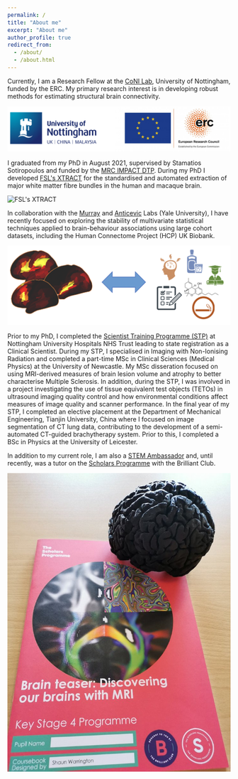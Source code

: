 ```yaml
---
permalink: /
title: "About me"
excerpt: "About me"
author_profile: true
redirect_from:
  - /about/
  - /about.html
---
```


Currently, I am a Research Fellow at the [CoNI Lab](https://spmic-uon.github.io/conilab/), University of Nottingham, funded by the ERC. My primary research interest is in developing robust methods for estimating structural brain connectivity.

![University of Nottingham and ERC logos](/images/logos.png)

I graduated from my PhD in August 2021, supervised by Stamatios Sotiropoulos and funded by the [MRC IMPACT DTP](https://more.bham.ac.uk/mrc-impact/). During my PhD I developed [FSL's XTRACT](https://fsl.fmrib.ox.ac.uk/fsl/fslwiki/XTRACT) for the standardised and automated extraction of major white matter fibre bundles in the human and macaque brain.

![FSL's XTRACT](/images/HCP_xtract.gif)

In collaboration with the [Murray](https://medicine.yale.edu/lab/murray/) and [Anticevic](https://medicine.yale.edu/lab/anticevic/) Labs (Yale University), I have recently focused on exploring the stability of multivariate statistical techniques applied to brain-behaviour associations using large cohort datasets, including the Human Connectome Project (HCP) UK Biobank.

![brain behaviour](/images/brain-behaviour.png)

Prior to my PhD, I completed the [Scientist Training Programme (STP)](https://nshcs.hee.nhs.uk/programmes/stp/) at Nottingham University Hospitals NHS Trust leading to state registration as a Clinical Scientist. During my STP, I specialised in Imaging with Non-Ionising Radiation and completed a part-time MSc in Clinical Sciences (Medical Physics) at the University of Newcastle. My MSc disseration focused on using MRI-derived measures of brain lesion volume and atrophy to better characterise Multiple Sclerosis. In addition, during the STP, I was involved in a project investigating the use of tissue equivalent test objects (TETOs) in ultrasound imaging quality control and how environmental conditions affect measures of image quality and scanner performance. In the final year of my STP, I completed an elective placement at the Department of Mechanical Engineering, Tianjin University, China where I focused on image segmentation of CT lung data, contributing to the development of a semi-automated CT-guided brachytherapy system. Prior to this, I completed a BSc in Physics at the University of Leicester.

In addition to my current role, I am also a [STEM Ambassador](https://www.stem.org.uk/stem-ambassadors) and, until recently, was a tutor on the [Scholars Programme](https://thebrilliantclub.org/the-scholars-programme/) with the Brilliant Club.

![Brilliant Club Handbook](/images/brilliantclub.jpeg)
